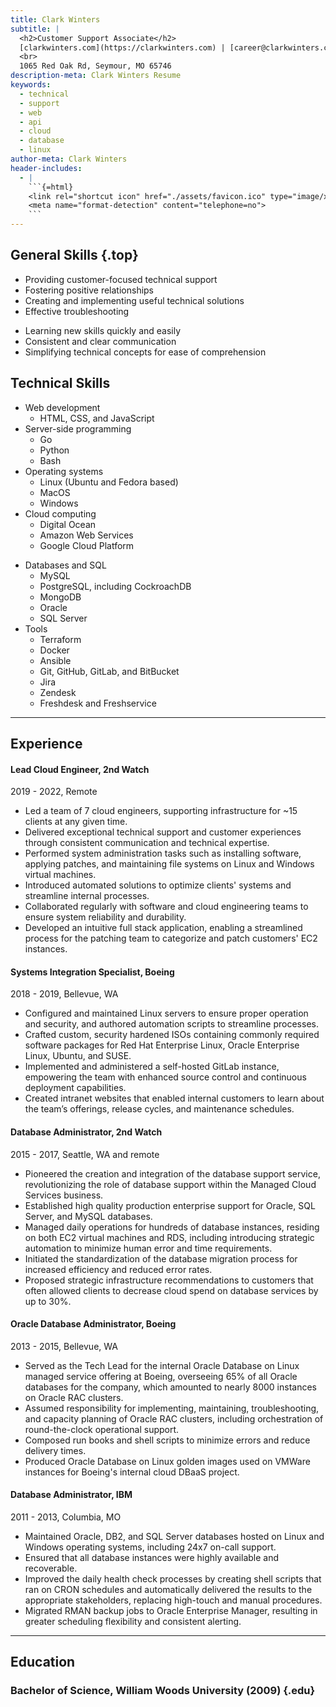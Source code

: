 ```yaml
---
title: Clark Winters
subtitle: |
  <h2>Customer Support Associate</h2>
  [clarkwinters.com](https://clarkwinters.com) | [career@clarkwinters.com](mailto:career@clarkwinters.com) | [417-880-6924](tel:+14178806924)
  <br>
  1065 Red Oak Rd, Seymour, MO 65746
description-meta: Clark Winters Resume
keywords:
  - technical
  - support
  - web
  - api
  - cloud
  - database
  - linux
author-meta: Clark Winters
header-includes:
  - |
    ```{=html}
    <link rel="shortcut icon" href="./assets/favicon.ico" type="image/x-icon">
    <meta name="format-detection" content="telephone=no">
    ```
---
```


<!-- markdownlint-disable MD033 MD001 -->

## General Skills {.top}

<div class="skills">
<div>

- Providing customer-focused technical support
- Fostering positive relationships
- Creating and implementing useful technical solutions
- Effective troubleshooting

</div>

<div>

- Learning new skills quickly and easily
- Consistent and clear communication
- Simplifying technical concepts for ease of comprehension

</div>
</div>

## Technical Skills

<div class="skills">
<div>

- Web development
  - HTML, CSS, and JavaScript
- Server-side programming
  - Go
  - Python
  - Bash
- Operating systems
  - Linux (Ubuntu and Fedora based)
  - MacOS
  - Windows
- Cloud computing
  - Digital Ocean
  - Amazon Web Services
  - Google Cloud Platform

</div>
<div>

- Databases and SQL
  - MySQL
  - PostgreSQL, including CockroachDB
  - MongoDB
  - Oracle
  - SQL Server
- Tools
  - Terraform
  - Docker
  - Ansible
  - Git, GitHub, GitLab, and BitBucket
  - Jira
  - Zendesk
  - Freshdesk and Freshservice

</div>
</div>

---

<div class="xp"><!-- keep div -->

## Experience

<div class="job"><!-- keep div -->

#### Lead Cloud Engineer, 2nd Watch

2019 - 2022, Remote

- Led a team of 7 cloud engineers, supporting infrastructure for ~15 clients at any given time.
- Delivered exceptional technical support and customer experiences through consistent communication and technical expertise.
- Performed system administration tasks such as installing software, applying patches, and maintaining file systems on Linux and Windows virtual machines.
- Introduced automated solutions to optimize clients' systems and streamline internal processes.
- Collaborated regularly with software and cloud engineering teams to ensure system reliability and durability.
- Developed an intuitive full stack application, enabling a streamlined process for the patching team to categorize and patch customers' EC2 instances.

</div>

<div class="job"><!-- keep div -->

#### Systems Integration Specialist, Boeing

2018 - 2019, Bellevue, WA

- Configured and maintained Linux servers to ensure proper operation and security, and authored automation scripts to streamline processes.
- Crafted custom, security hardened ISOs containing commonly required software packages for Red Hat Enterprise Linux, Oracle Enterprise Linux, Ubuntu, and SUSE.
- Implemented and administered a self-hosted GitLab instance, empowering the team with enhanced source control and continuous deployment capabilities.
- Created intranet websites that enabled internal customers to learn about the team’s offerings, release cycles, and maintenance schedules.

</div>

<div class="job"><!-- keep div -->

#### Database Administrator, 2nd Watch

2015 - 2017, Seattle, WA and remote

- Pioneered the creation and integration of the database support service, revolutionizing the role of database support within the Managed Cloud Services business.
- Established high quality production enterprise support for Oracle, SQL Server, and MySQL databases.
- Managed daily operations for hundreds of database instances, residing on both EC2 virtual machines and RDS, including introducing strategic automation to minimize human error and time requirements.
- Initiated the standardization of the database migration process for increased efficiency and reduced error rates.
- Proposed strategic infrastructure recommendations to customers that often allowed clients to decrease cloud spend on database services by up to 30%.

</div>

<div class="job"><!-- keep div -->

#### Oracle Database Administrator, Boeing

2013 - 2015, Bellevue, WA

- Served as the Tech Lead for the internal Oracle Database on Linux managed service offering at Boeing, overseeing 65% of all Oracle databases for the company, which amounted to nearly 8000 instances on Oracle RAC clusters.
- Assumed responsibility for implementing, maintaining, troubleshooting, and capacity planning of Oracle RAC clusters, including orchestration of round-the-clock operational support.
- Composed run books and shell scripts to minimize errors and reduce delivery times.
- Produced Oracle Database on Linux golden images used on VMWare instances for Boeing's internal cloud DBaaS project.

</div>

<div class="job"><!-- keep div -->

#### Database Administrator, IBM

2011 - 2013, Columbia, MO

- Maintained Oracle, DB2, and SQL Server databases hosted on Linux and Windows operating systems, including 24x7 on-call support.
- Ensured that all database instances were highly available and recoverable.
- Improved the daily health check processes by creating shell scripts that ran on CRON schedules and automatically delivered the results to the appropriate stakeholders, replacing high-touch and manual procedures.
- Migrated RMAN backup jobs to Oracle Enterprise Manager, resulting in greater scheduling flexibility and consistent alerting.

</div>

</div>
<!-- <p class="spacer"></p> -->

---

<div>

## Education

### Bachelor of Science, William Woods University (2009) {.edu}

</div>
